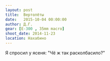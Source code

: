 ```yaml
---
layout: post
title:  Вертолёты
date:   2015-10-04 00:00:00
author: Д.Г.
gear: [E-300 , 35mm macro]
shoot_date: 2014-11-23
location: Нахабино
---
```


Я спросил у ясеня: "Чё ж так расколбасило?"
